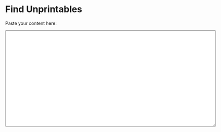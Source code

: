 <h1>Find Unprintables</h1>
<p>Paste your content here:</p>
<textarea rows="20" cols="80" id="input"></textarea>
<table id="output"></table>

<script type="text/javascript">
	var textarea = document.getElementById("input");
	var table = document.getElementById("output");

	textarea.addEventListener("change", handleInput);
	textarea.addEventListener("input", handleInput);

	function handleInput() {
		var buffer = "";
		var input = textarea.value.split("");
		input.forEach(function (char) {
			var charcode = char.charCodeAt(0);
			var rowstyle = "";
			if (charcode < 32 || charcode > 126) {
				if (charcode === 10 || charcode === 13) {
					rowstyle = "background-color: #eae300;";
				} else {
					rowstyle = "background-color: #ea3600";
				}
			} else {
				rowstyle = "";
			}
			buffer +=
				'<tr style="' +
				rowstyle +
				'"><td>' +
				char +
				"</td><td>" +
				charcode +
				"</td></tr>";
		});

		table.innerHTML = buffer;
	}
</script>
